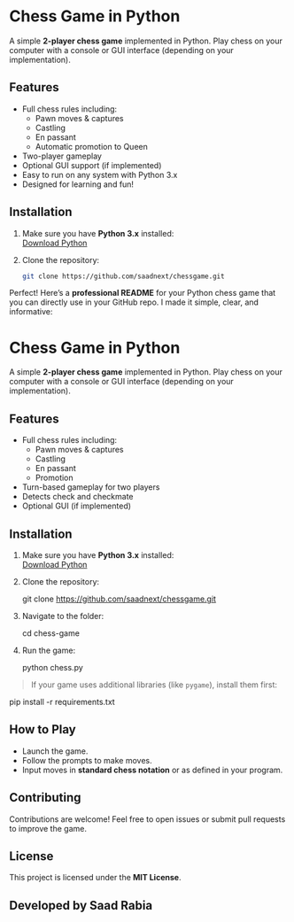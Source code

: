 # Chess Game in Python

A simple **2-player chess game** implemented in Python. Play chess on your computer with a console or GUI interface (depending on your implementation).

## Features

- Full chess rules including:
  - Pawn moves & captures
  - Castling
  - En passant
  - Automatic promotion to Queen
- Two-player gameplay
- Optional GUI support (if implemented)
- Easy to run on any system with Python 3.x
- Designed for learning and fun!

## Installation

1. Make sure you have **Python 3.x** installed:  
   [Download Python](https://www.python.org/downloads/)

2. Clone the repository:
   ```bash
   git clone https://github.com/saadnext/chessgame.git
Perfect! Here’s a **professional README** for your Python chess game that you can directly use in your GitHub repo. I made it simple, clear, and informative:


# Chess Game in Python

A simple **2-player chess game** implemented in Python. Play chess on your computer with a console or GUI interface (depending on your implementation).

## Features

- Full chess rules including:
  - Pawn moves & captures
  - Castling
  - En passant
  - Promotion
- Turn-based gameplay for two players
- Detects check and checkmate
- Optional GUI (if implemented)

## Installation

1. Make sure you have **Python 3.x** installed:  
   [Download Python](https://www.python.org/downloads/)

2. Clone the repository:
  
   git clone https://github.com/saadnext/chessgame.git


3. Navigate to the folder:

   
   cd chess-game
   

4. Run the game:

   
   python chess.py
   

> If your game uses additional libraries (like `pygame`), install them first:


pip install -r requirements.txt


## How to Play

* Launch the game.
* Follow the prompts to make moves.
* Input moves in **standard chess notation** or as defined in your program.

## Contributing

Contributions are welcome!
Feel free to open issues or submit pull requests to improve the game.

## License

This project is licensed under the **MIT License**.

## Developed by Saad Rabia
